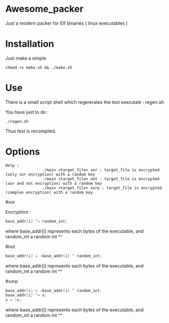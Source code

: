 # Awesome_packer
Just a modern packer for Elf binaries ( linux executables )

# Installation

Just make a simple

```
chmod +x make.sh && ./make.sh
```

# Use

There is a small script shell which regererates the test executale : regen.sh

You have just to do :

```shell
./regen.sh
```

Thus test is recompiled.

# Options

```shell
Help : 
                ./main <target_file> xor : target_file is encrypted (only xor encryption) with a random key 
                ./main <target_file> not : target_file is encrypted (xor and not encryption) with a random key 
                ./main <target_file> xorp : target_file is encrypted (complex encryption) with a random key
```

#xor

Encryption : 

```C
base_addr[i] ^= random_int;
```

where base_addr[i] represents each bytes of the executable, and random_int a random int ^^

#not

```C
base_addr[i] = ~base_addr[i] ^ random_int;
```

where base_addr[i] represents each bytes of the executable, and random_int a random int ^^

#xorp

```C
base_addr[i] = ~base_addr[i] ^ random_int;
base_addr[i] ^= x;
x = ~x;
```

where base_addr[i] represents each bytes of the executable, and random_int a random int ^^
